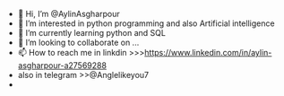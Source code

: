 - 👋 Hi, I’m @AylinAsgharpour
- 👀 I’m interested in python programming and also Artificial intelligence  
- 🌱 I’m currently learning python and SQL
- 💞️ I’m looking to collaborate on ...
- 📫 How to reach me in linkdin >>>https://www.linkedin.com/in/aylin-asgharpour-a27569288
- also in telegram >>@Anglelikeyou7
- 

<!---
AylinAsgharpour/AylinAsgharpour is a ✨ special ✨ repository because its `README.md` (this file) appears on your GitHub profile.
You can click the Preview link to take a look at your changes.
--->
